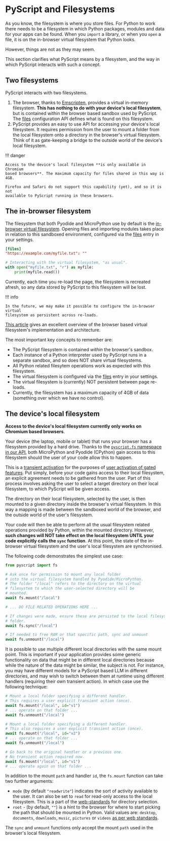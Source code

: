 # PyScript and Filesystems

As you know, the filesystem is where you store files. For Python to work there
needs to be a filesystem in which Python packages, modules and data for your
apps can be found. When you `import` a library, or when you `open` a file, it
is on the in-browser virtual filesystem that Python looks.

However, things are not as they may seem.

This section clarifies what PyScript means by a filesystem, and the way in
which PyScript interacts with such a concept.

## Two filesystems

PyScript interacts with two filesystems.

1. The browser, thanks to
   [Emscripten](https://emscripten.org/docs/api_reference/Filesystem-API.html),
   provides a virtual in-memory filesystem. **This has nothing to do with your
   device's local filesystem**, but is contained within the browser based
   sandbox used by PyScript. The [files](../configuration/#files)
   configuration API defines what is found on this filesystem.
2. PyScript provides an easy to use API for accessing your device's local
   filesystem. It requires permission from the user to mount a folder from the
   local filesystem onto a directory in the browser's virtual filesystem. Think
   of it as gate-keeping a bridge to the outside world of the device's local
   filesystem.

!!! danger 

    Access to the device's local filesystem **is only available in Chromium
    based browsers**. The maximum capacity for files shared in this way is
    4GB.

    Firefox and Safari do not support this capability (yet), and so it is not
    available to PyScript running in these browsers.

## The in-browser filesystem

The filesystem that both Pyodide and MicroPython use by default is the
[in-browser virtual filesystem](https://emscripten.org/docs/api_reference/Filesystem-API.html).
Opening files and importing modules takes place in relation to this sandboxed
environment, configured via the [files](../configuration/#files) entry in your
settings.

```toml title="Filesystem configuration via TOML."
[files]
"https://example.com/myfile.txt": ""
```

```python title="Just use the resulting file 'as usual'."
# Interacting with the virtual filesystem, "as usual".
with open("myfile.txt", "r") as myfile:
    print(myfile.read())
```

Currently, each time you re-load the page, the filesystem is recreated afresh,
so any data stored by PyScript to this filesystem will be lost.

!!! info

    In the future, we may make it possible to configure the in-browser virtual
    filesystem as persistent across re-loads.

[This article](https://emscripten.org/docs/porting/files/file_systems_overview.html)
gives an excellent overview of the browser based virtual filesystem's
implementation and architecture.

The most important key concepts to remember are:

* The PyScript filesystem is contained *within* the browser's sandbox.
* Each instance of a Python interpreter used by PyScript runs in a separate
  sandbox, and so does NOT share virtual filesystems.
* All Python related filesytem operations work as expected with this
  filesystem.
* The virtual filesystem is configured via the
  [files](../configuration/#files) entry in your settings.
* The virtual filesystem is (currently) NOT persistent between page re-loads. 
* Currently, the filesystem has a maximum capacity of 4GB of data (something
  over which we have no control).

## The device's local filesystem

**Access to the device's local filesystem currently only works on Chromium
based browsers**.

Your device (the laptop, mobile or tablet) that runs your browser has a
filesystem provided by a hard drive. Thanks to the
[`pyscript.fs` namespace in our API](../../api/#pyscriptfs), both MicroPython
and Pyodide (CPython) gain access to this filesystem should the user of
your code allow this to happen.

This is a [transient activation](https://developer.mozilla.org/en-US/docs/Glossary/Transient_activation)
for the purposes of
[user activation of gated features](https://developer.mozilla.org/en-US/docs/Web/Security/User_activation).
Put simply, before your code gains access to their local filesystem, an
explicit agreement needs to be gathered from the user. Part of this process
involves asking the user to select a target directory on their local
filesystem, to which PyScript will be given access.

The directory on their local filesystem, selected by the user, is then mounted
to a given directory inside the browser's virtual filesystem. In this way a
mapping is made between the sandboxed world of the browser, and the outside
world of the user's filesystem.

Your code will then be able to perform all the usual filesystem related
operations provided by Python, within the mounted directory. However, **such
changes will NOT take effect on the local filesystem UNTIL your code
explicitly calls the `sync` function**. At this point, the state of the
in-browser virtual filesystem and the user's local filesystem are synchronised.

The following code demonstrates the simplest use case:

```python title="The core operations of the pyscript.fs API"
from pyscript import fs

# Ask once for permission to mount any local folder
# into the virtual filesystem handled by Pyodide/MicroPython.
# The folder "/local" refers to the directory on the virtual
# filesystem to which the user-selected directory will be
# mounted.
await fs.mount("/local")

# ... DO FILE RELATED OPERATIONS HERE ...

# If changes were made, ensure these are persisted to the local filesystem's
# folder.
await fs.sync("/local")

# If needed to free RAM or that specific path, sync and unmount
await fs.unmount("/local")
```

It is possible to use multiple different local directories with the same mount
point. This is important if your application provides some generic
functionality on data that might be in different local directories because
while the nature of the data might be similar, the subject is not. For
instance, you may have different models for a PyScript based LLM in different
directories, and may wish to switch between them at runtime using different
handlers (requiring their own transient action). In which case use
the following technique:

```python title="Multiple local directories on the same mount point"
# Mount a local folder specifying a different handler.
# This requires a user explicit transient action (once).
await fs.mount("/local", id="v1")
# ... operate on that folder ...
await fs.unmount("/local")

# Mount a local folder specifying a different handler.
# This also requires a user explicit transient action (once).
await fs.mount("/local", id="v2")
# ... operate on that folder ...
await fs.unmount("/local")

# Go back to the original handler or a previous one.
# No transient action required now.
await fs.mount("/local", id="v1")
# ... operate again on that folder ...
```

In addition to the mount `path` and handler `id`, the `fs.mount` function can
take two further arguments:

* `mode` (by default `"readwrite"`) indicates the sort of activity available to
  the user. It can also be set to `read` for read-only access to the local
  filesystem. This is a part of the
  [web-standards](https://developer.mozilla.org/en-US/docs/Web/API/Window/showDirectoryPicker#mode)
  for directory selection.
* `root` - (by default, `""`) is a hint to the browser for where to start
  picking the path that should be mounted in Python. Valid values are:
  `desktop`, `documents`, `downloads`, `music`, `pictures` or `videos`
  [as per web standards](https://developer.mozilla.org/en-US/docs/Web/API/Window/showDirectoryPicker#startin).

The `sync` and `unmount` functions only accept the mount `path` used in the
browser's local filesystem.
